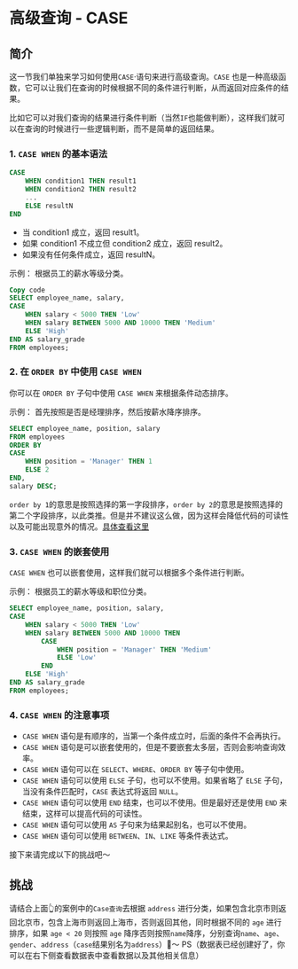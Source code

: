 # 高级查询 - CASE

## 简介

这一节我们单独来学习如何使用`CASE`·语句来进行高级查询。`CASE` 也是一种高级函数，它可以让我们在查询的时候根据不同的条件进行判断，从而返回对应条件的结果。

比如它可以对我们查询的结果进行条件判断（当然`IF`也能做判断），这样我们就可以在查询的时候进行一些逻辑判断，而不是简单的返回结果。

### 1. `CASE WHEN` 的基本语法

```sql
CASE
    WHEN condition1 THEN result1
    WHEN condition2 THEN result2
    ...
    ELSE resultN
END
```

- 当 condition1 成立，返回 result1。
- 如果 condition1 不成立但 condition2 成立，返回 result2。
- 如果没有任何条件成立，返回 resultN。

示例： 根据员工的薪水等级分类。

```sql
Copy code
SELECT employee_name, salary,
CASE
    WHEN salary < 5000 THEN 'Low'
    WHEN salary BETWEEN 5000 AND 10000 THEN 'Medium'
    ELSE 'High'
END AS salary_grade
FROM employees;
```

### 2. 在 `ORDER BY` 中使用 `CASE WHEN`

你可以在 `ORDER BY` 子句中使用 `CASE WHEN` 来根据条件动态排序。

示例： 首先按照是否是经理排序，然后按薪水降序排序。

```sql
SELECT employee_name, position, salary
FROM employees
ORDER BY
CASE
    WHEN position = 'Manager' THEN 1
    ELSE 2
END,
salary DESC;
```

`order by 1`的意思是按照选择的第一字段排序，`order by 2`的意思是按照选择的第二个字段排序，以此类推。但是并不建议这么做，因为这样会降低代码的可读性以及可能出现意外的情况。[具体查看这里](https://stackoverflow.com/questions/3445118/what-is-the-purpose-of-order-by-1-in-sql-select-statement)

### 3. `CASE WHEN` 的嵌套使用

`CASE WHEN` 也可以嵌套使用，这样我们就可以根据多个条件进行判断。

示例： 根据员工的薪水等级和职位分类。

```sql
SELECT employee_name, position, salary,
CASE
    WHEN salary < 5000 THEN 'Low'
    WHEN salary BETWEEN 5000 AND 10000 THEN
        CASE
            WHEN position = 'Manager' THEN 'Medium'
            ELSE 'Low'
        END
    ELSE 'High'
END AS salary_grade
FROM employees;
```

### 4. `CASE WHEN` 的注意事项

- `CASE WHEN` 语句是有顺序的，当第一个条件成立时，后面的条件不会再执行。
- `CASE WHEN` 语句是可以嵌套使用的，但是不要嵌套太多层，否则会影响查询效率。
- `CASE WHEN` 语句可以在 `SELECT`、`WHERE`、`ORDER BY` 等子句中使用。
- `CASE WHEN` 语句可以使用 `ELSE` 子句，也可以不使用。如果省略了 `ELSE` 子句，当没有条件匹配时，`CASE` 表达式将返回 `NULL`。
- `CASE WHEN` 语句可以使用 `END` 结束，也可以不使用。但是最好还是使用 `END` 来结束，这样可以提高代码的可读性。
- `CASE WHEN` 语句可以使用 `AS` 子句来为结果起别名，也可以不使用。
- `CASE WHEN` 语句可以使用 `BETWEEN`、`IN`、`LIKE` 等条件表达式。

接下来请完成以下的挑战吧～

## 挑战

请结合上面👆的案例中的`Case查询`去根据 `address` 进行分类，如果包含北京市则返回北京市，包含上海市则返回上海市，否则返回其他，同时根据不同的 `age` 进行排序，如果 `age < 20` 则按照 `age` 降序否则按照`name`降序，分别查询`name`、`age`、`gender`、`address`（`case`结果别名为`address`）🌈～
PS（数据表已经创建好了，你可以在右下侧查看数据表中查看数据以及其他相关信息）
